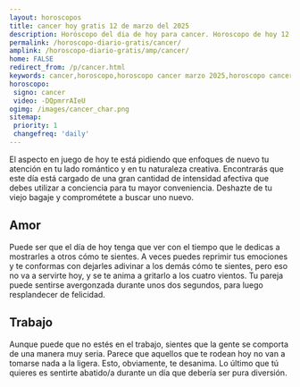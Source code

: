 ```yaml
---
layout: horoscopos
title: cancer hoy gratis 12 de marzo del 2025 
description: Horóscopo del dia de hoy para cancer. Horoscopo de hoy 12 de marzo del 2025. Las predicciones de amor, trabajo, vida personal gratis.
permalink: /horoscopo-diario-gratis/cancer/
amplink: /horoscopo-diario-gratis/amp/cancer/
home: FALSE
redirect_from: /p/cancer.html
keywords: cancer,horoscopo,horoscopo cancer marzo 2025,horoscopo cancer hoy,tarot cancer marzo 2025,horoscopo cancer,tarot cancer hoy,horoscopo de hoy,horoscopo diario,tarot del amor,horoscopo de hoy cancer,horoscopo diario del tarot, Horoscopo de hoy cancer 12 de marzo del 2025,horóscopo del día,signos zodiacales 2025, el horoscopo de hoy
horoscopo:
 signo: cancer
 video: -DQpmrrAIeU
ogimg: /images/cancer_char.png
sitemap:
 priority: 1
 changefreq: 'daily'
---
```



El aspecto en juego de hoy te está pidiendo que enfoques de nuevo tu atención en tu lado romántico y en tu naturaleza creativa. Encontrarás que este día está cargado de una gran cantidad de intensidad afectiva que debes utilizar a conciencia para tu mayor conveniencia. Deshazte de tu viejo bagaje y comprométete a buscar uno nuevo.

## Amor

Puede ser que el día de hoy tenga que ver con el tiempo que le dedicas a mostrarles a otros cómo te sientes. A veces puedes reprimir tus emociones y te conformas con dejarles adivinar a los demás cómo te sientes, pero eso no va a servirte hoy, y se te anima a gritarlo a los cuatro vientos. Tu pareja puede sentirse avergonzada durante unos dos segundos, para luego resplandecer de felicidad.

## Trabajo

Aunque puede que no estés en el trabajo, sientes que la gente se comporta de una manera muy seria. Parece que aquellos que te rodean hoy no van a tomarse nada a la ligera. Esto, obviamente, te desanima. Lo último que tú quieres es sentirte abatido/a durante un día que debería ser pura diversión.